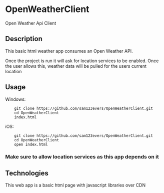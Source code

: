 # OpenWeatherClient

Open Weather Api Client

## Description
This basic html weather app consumes an Open Weather API.

Once the project is run it will ask for location services to be enabled.
Once the user allows this, weather data will be pulled for the users current location

## Usage
Windows:
```
    git clone https://github.com/sam123evers/OpenWeatherClient.git
    cd OpenWeatherClient
    index.html
```
iOS:
```
    git clone https://github.com/sam123evers/OpenWeatherClient.git
    cd OpenWeatherClient
    open index.html
```

### Make sure to allow location services as this app depends on it

## Technologies
This web app is a basic html page with javascript libraries over CDN





<!-- Title (A Title Image too if possible…Edit them on canva.com if you are not a graphic designer.)
Description(Describe by words and images alike)
Demo(Images, Video links, Live Demo links)
Technologies Used
Special Gotchas of your projects (Problems you faced, unique elements of your project)
Technical Description of your project like- Installation, Setup, How to contribute. -->